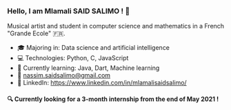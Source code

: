 ### Hello, I am Mlamali SAID SALIMO ! :wave:

Musical artist and student in computer science and mathematics in a French "Grande Ecole" :fr:.

- :mortar_board: Majoring in: Data science and artificial intelligence
- :computer: Technologies: Python, C, JavaScript
- :seedling: Currently learning: Java, Dart, Machine learning
- :email:	nassim.saidsalimo@gmail.com
- :briefcase: LinkedIn: https://www.linkedin.com/in/mlamalisaidsalimo/

#### :mag: Currently looking for a 3-month internship from the end of May 2021 ! 
